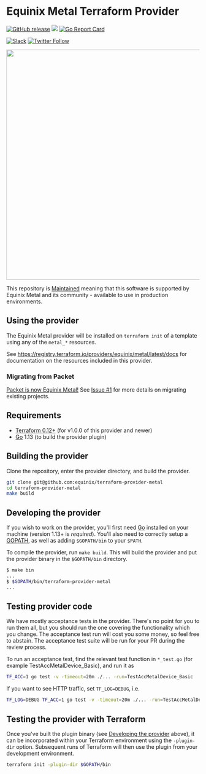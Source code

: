 # Equinix Metal Terraform Provider

[![GitHub release](https://img.shields.io/github/release/equinix/terraform-provider-metal/all.svg?style=flat-square)](https://github.com/equinix/terraform-provider-metal/releases)
![](https://img.shields.io/badge/Stability-Maintained-green.svg)
[![Go Report Card](https://goreportcard.com/badge/github.com/equinix/terraform-provider-metal)](https://goreportcard.com/report/github.com/equinix/terraform-provider-metal)

[![Slack](https://slack.equinixmetal.com/badge.svg)](https://slack.equinixmetal.com)
[![Twitter Follow](https://img.shields.io/twitter/follow/equinixmetal.svg?style=social&label=Follow)](https://twitter.com/intent/follow?screen_name=equinixmetal)

<img src="https://metal.equinix.com/metal/images/logo/equinix-metal-full.svg" width="600px">

This repository is [Maintained](https://github.com/packethost/standards/blob/master/maintained-statement.md) meaning that this software is supported by Equinix Metal and its community - available to use in production environments.

## Using the provider

The Equinix Metal provider will be installed on `terraform init` of a template using any of the `metal_*` resources.

See <https://registry.terraform.io/providers/equinix/metal/latest/docs> for documentation on the resources included in this provider.

### Migrating from Packet

[Packet is now Equinix Metal!](https://blog.equinix.com/blog/2020/10/06/equinix-metal-metal-and-more/) See [Issue #1](https://github.com/equinix/terraform-provider-metal/issues/1) for more details on migrating existing projects.
## Requirements

- [Terraform 0.12+](https://www.terraform.io/downloads.html) (for v1.0.0 of this provider and newer)
- [Go](https://golang.org/doc/install) 1.13 (to build the provider plugin)

## Building the provider

Clone the repository, enter the provider directory, and build the provider.

```sh
git clone git@github.com:equinix/terraform-provider-metal
cd terraform-provider-metal
make build
```

## Developing the provider

If you wish to work on the provider, you'll first need [Go](http://www.golang.org) installed on your machine (version 1.13+ is *required*). You'll also need to correctly setup a [GOPATH](http://golang.org/doc/code.html#GOPATH), as well as adding `$GOPATH/bin` to your `$PATH`.

To compile the provider, run `make build`. This will build the provider and put the provider binary in the `$GOPATH/bin` directory.

```sh
$ make bin
...
$ $GOPATH/bin/terraform-provider-metal
...
```

## Testing provider code

We have mostly acceptance tests in the provider. There's no point for you to run them all, but you should run the one covering the functionality which you change. The acceptance test run will cost you some money, so feel free to abstain. The acceptance test suite will be run for your PR during the review process.

To run an acceptance test, find the relevant test function in `*_test.go` (for example TestAccMetalDevice_Basic), and run it as

```sh
TF_ACC=1 go test -v -timeout=20m ./... -run=TestAccMetalDevice_Basic
```

If you want to see HTTP traffic, set `TF_LOG=DEBUG`, i.e.

```sh
TF_LOG=DEBUG TF_ACC=1 go test -v -timeout=20m ./... -run=TestAccMetalDevice_Basic
```

## Testing the provider with Terraform

Once you've built the plugin binary (see [Developing the provider](#developing-the-provider) above), it can be incorporated within your Terraform environment using the `-plugin-dir` option. Subsequent runs of Terraform will then use the plugin from your development environment.

```sh
terraform init -plugin-dir $GOPATH/bin
```
